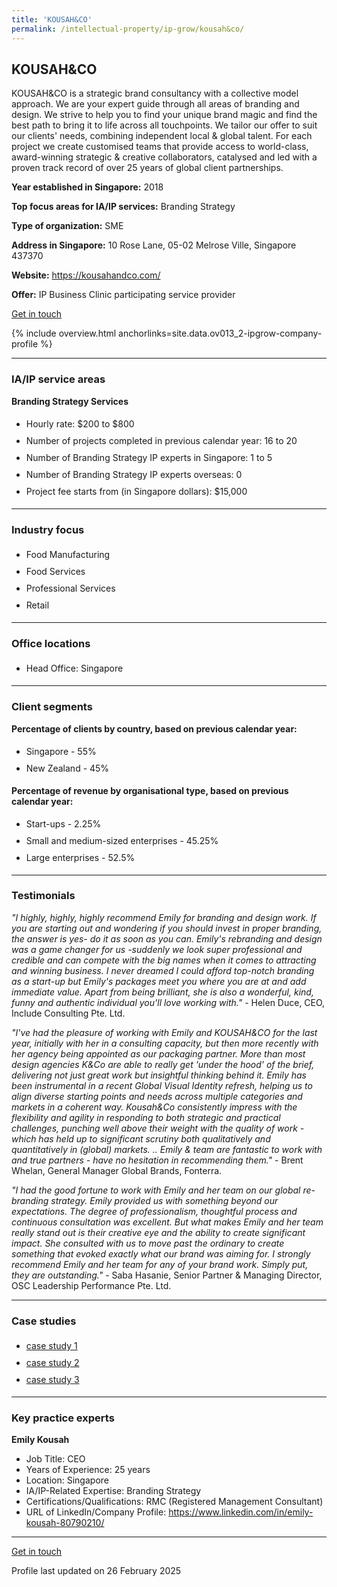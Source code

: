 ```yaml
---
title: 'KOUSAH&CO'
permalink: /intellectual-property/ip-grow/kousah&co/
---
```


## KOUSAH&CO

KOUSAH&CO is a strategic brand consultancy with a collective model approach. We are your expert guide through all areas of branding and design. We strive to help you to find your unique brand magic and find the best path to bring it to life across all touchpoints.
We tailor our offer to suit our clients' needs, combining independent local & global talent. For each project we create customised teams that provide access to world-class, award-winning strategic & creative collaborators, catalysed and led with a proven track record of over 25 years of global client partnerships.

<b>Year established in Singapore:</b> 2018

<b>Top focus areas for IA/IP services:</b> Branding Strategy

<b>Type of organization:</b> SME

<b>Address in Singapore:</b> 10 Rose Lane, 05-02 Melrose Ville, Singapore 437370

<b>Website:</b> <a href='https://kousahandco.com/'>https://kousahandco.com/</a>

<b>Offer:</b> IP Business Clinic participating service provider

<a class='btn' href='https://form.gov.sg/67b6f22abcb477105b9e2393' target='_blank' rel='noopener'>Get in touch</a>

{% include overview.html anchorlinks=site.data.ov013_2-ipgrow-company-profile %}

---
<a name='ip-related-service-areas'></a>
### IA/IP service areas

**Branding Strategy Services**

<ul>
<li style='line-height: 27px; margin: 0px 0px !important'>Hourly rate:  $200 to $800</li>
<li style='line-height: 27px; margin: 0px 0px !important'>Number of projects completed in previous calendar year: 16 to 20</li>
<li style='line-height: 27px; margin: 0px 0px !important'>Number of Branding Strategy IP experts in Singapore: 1 to 5</li>
<li style='line-height: 27px; margin: 0px 0px !important'>Number of Branding Strategy IP experts overseas: 0</li>
<li style='line-height: 27px; margin: 0px 0px !important'>Project fee starts from (in Singapore dollars):  $15,000</li>
</ul>

---
<a name='industry-focus'></a>
### Industry focus

<ul><li style='line-height: 27px; margin: 0px 0px !important'> Food Manufacturing</li><li style='line-height: 27px; margin: 0px 0px !important'>Food Services</li><li style='line-height: 27px; margin: 0px 0px !important'>Professional Services</li><li style='line-height: 27px; margin: 0px 0px !important'>Retail</li></ul>

---
<a name='office-locations'></a>
### Office locations

<ul><li style='line-height: 27px; margin: 0px 0px !important'> Head Office: Singapore</li></ul>

---
<a name='client-segments'></a>
### Client segments

**Percentage of clients by country, based on previous calendar year:**

<ul><li style='line-height: 27px; margin: 0px 0px !important'> Singapore - 55%</li><li style='line-height: 27px; margin: 0px 0px !important'>New Zealand - 45%</li></ul>

**Percentage of revenue by organisational type, based on previous calendar year:**

<ul><li style='line-height: 27px; margin: 0px 0px !important'> Start-ups - 2.25%</li><li style='line-height: 27px; margin: 0px 0px !important'>Small and medium-sized enterprises - 45.25%</li><li style='line-height: 27px; margin: 0px 0px !important'>Large enterprises - 52.5%</li></ul>

---
<a name='testimonials'></a>
### Testimonials

*"I highly, highly, highly recommend Emily for branding and design work. If you are starting out and wondering if you should invest in proper branding, the answer is yes- do it as soon as you can. Emily's rebranding and design was a game changer for us -suddenly we look super professional and credible and can compete with the big names when it comes to attracting and winning business. I never dreamed I could afford top-notch branding as a start-up but Emily's packages meet you where you are at and add immediate value. Apart from being brilliant, she is also a wonderful, kind, funny and authentic individual you'll love working with."* - Helen Duce, CEO, Include Consulting Pte. Ltd.

*"I've had the pleasure of working with Emily and KOUSAH&CO for the last year, initially with her in a consulting capacity, but then more recently with her agency being appointed as our packaging partner.  More than most design agencies K&Co are able to really get 'under the hood' of the brief, delivering not just great work but insightful thinking behind it. Emily has been instrumental in a recent Global Visual Identity refresh, helping us to align diverse starting points and needs across multiple categories and markets in a coherent way.   Kousah&Co consistently impress with the flexibility and agility in responding to both strategic and practical challenges, punching well above their weight with the quality of work - which has held up to significant scrutiny both qualitatively and quantitatively in (global) markets.  .. Emily & team are fantastic to work with and true partners - have no hesitation in recommending them."* - Brent Whelan, General Manager Global Brands, Fonterra.

*"I had the good fortune to work with Emily and her team on our global re-branding strategy. Emily provided us with something beyond our expectations. The degree of professionalism, thoughtful process and continuous consultation was excellent. But what makes Emily and her team really stand out is their creative eye and the ability to create significant impact. She consulted with us to move past the ordinary to create something that evoked exactly what our brand was aiming for. I strongly recommend Emily and her team for any of your brand work. Simply put, they are outstanding."* - Saba Hasanie, Senior Partner & Managing Director, OSC Leadership Performance Pte. Ltd.



---
<a name='case-studies'></a>
### Case studies

<ul><li style='line-height: 27px; margin: 0px 0px !important'> <a href="https://kousahandco.com/case-study/camel" target="_blank" rel="noopener">case study 1</a></li><li style='line-height: 27px; margin: 0px 0px !important'><a href="https://kousahandco.com/case-study/anlene" target="_blank" rel="noopener">case study 2</a></li><li style='line-height: 27px; margin: 0px 0px !important'><a href="https://kousahandco.com/work" target="_blank" rel="noopener">case study 3</a></li></ul>

---
<a name='key-practice-experts'></a>
### Key practice experts

**Emily Kousah**

- Job Title: CEO
- Years of Experience: 25 years
- Location: Singapore
- IA/IP-Related Expertise: Branding Strategy
- Certifications/Qualifications: RMC (Registered Management Consultant)
- URL of LinkedIn/Company Profile: <a href="https://www.linkedin.com/in/emily-kousah-80790210/" target="_blank" rel="noopener">https://www.linkedin.com/in/emily-kousah-80790210/</a>


---
<p>
<a class='btn' href='https://form.gov.sg/67b6f22abcb477105b9e2393' target='_blank' rel='noopener'>Get in touch</a>
</p>
Profile last updated on 26 February 2025

